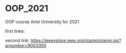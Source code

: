 # OOP_2021
OOP course Ariel University for 2021


first linke:




second link: https://ieeexplore.ieee.org/stamp/stamp.jsp?arnumber=9003300

